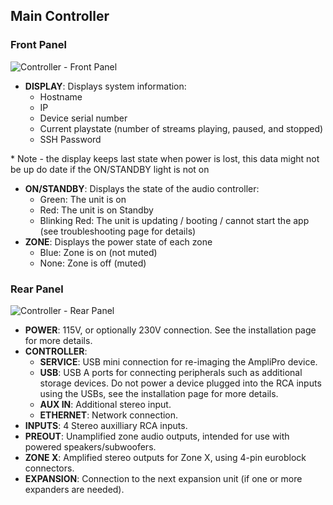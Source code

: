 ## Main Controller
### Front Panel

![Controller - Front Panel]( main/front_main_panel.png)

- **DISPLAY**: Displays system information:
    - Hostname
    - IP
    - Device serial number
    - Current playstate (number of streams playing, paused, and stopped)
    - SSH Password

\* Note - the display keeps last state when power is lost, this data might not be up do date if the ON/STANDBY light is not on

- **ON/STANDBY**: Displays the state of the audio controller:
    - Green: The unit is on
    - Red: The unit is on Standby
    - Blinking Red: The unit is updating / booting / cannot start the app (see troubleshooting page for details)
- **ZONE**: Displays the power state of each zone
    - Blue: Zone is on (not muted)
    - None: Zone is off (muted)

### Rear Panel

![Controller - Rear Panel]( main/rear_main_panel.png)

- **POWER**: 115V, or optionally 230V connection. See the installation page for more details.
- **CONTROLLER**:
    - **SERVICE**: USB mini connection for re-imaging the AmpliPro device.
    - **USB**: USB A ports for connecting peripherals such as additional storage devices. Do not power a device plugged into the RCA inputs using the USBs, see the installation page for more details.
    - **AUX IN**: Additional stereo input.
    - **ETHERNET**: Network connection.
- **INPUTS**: 4 Stereo auxilliary RCA inputs.
- **PREOUT**: Unamplified zone audio outputs, intended for use with powered speakers/subwoofers.
- **ZONE X**: Amplified stereo outputs for Zone X, using 4-pin euroblock connectors.
- **EXPANSION**: Connection to the next expansion unit (if one or more expanders are needed).
